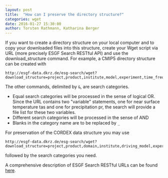 ```yaml
---
layout: post
title:  "How can I preserve the directory structure?"
categories: wget
date: 2016-01-27 15:30:00
author: Torsten Rathmann, Katharina Berger
---
```


If you want to create a directory structure on your local computer and to copy your downloaded files into this structure, create your Wget script via URL (more precisely ESGF Search RESTful API) and use the download_structure command. For example, a CMIP5 directory structure can be created with

    http://esgf-data.dkrz.de/esg-search/wget?download_structure=project,product,institute,model,experiment,time_frequency,realm,cmor_table,ensemble,version,variable&project=CMIP5&experiment=historical&cmor_table=Amon&variable=tas&variable=pr

The other commands, delimited by `&`, are search categories.

* Equal search categories will be processed in the sense of logical OR. Since the URL contains two "variable" statements, one for near surface temperature tas and one for precipitation pr, the search will provide a file list for these two variables.
* Different search categories will be processed in the sense of AND
* Blanks in the category name are to be replaced by `_`

For preservation of the CORDEX data structure you may use

    http://esgf-data.dkrz.de/esg-search/wget?download_structure=project,product,domain,institute,driving_model,experiment,ensemble,rcm_model,rcm_version,time_frequency,variable&project=CORDEX 

followed by the search categories you need.

A comprehensive description of ESGF Search RESTful URLs can be found [here][ESGF Search RESTful API].

[ESGF Search RESTful API]: https://github.com/ESGF/esgf.github.io/wiki/ESGF_Search_REST_API
